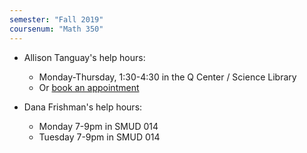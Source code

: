 ```yaml
---
semester: "Fall 2019"
coursenum: "Math 350"
---
```

*   Allison Tanguay's help hours:
    *   Monday-Thursday, 1:30-4:30 in the Q Center / Science Library 
    *   Or [book an appointment](https://us.bookingbug.com/home/128948-Moss-Quantitative-CenterAmherst-College)
    
    
    
*   Dana Frishman's help hours:
    *   Monday 7-9pm in SMUD 014
    *   Tuesday 7-9pm in SMUD 014

